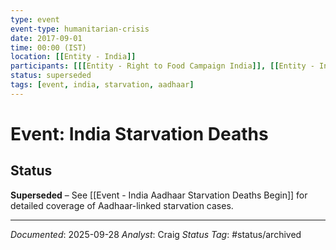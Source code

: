 ```yaml
---
type: event
event-type: humanitarian-crisis
date: 2017-09-01
time: 00:00 (IST)
location: [[Entity - India]]
participants: [[[Entity - Right to Food Campaign India]], [[Entity - Indian Media]], [[Entity - Civil Society Researchers]]]
status: superseded
tags: [event, india, starvation, aadhaar]
---
```


# Event: India Starvation Deaths

## Status
**Superseded** – See [[Event - India Aadhaar Starvation Deaths Begin]] for detailed coverage of Aadhaar-linked starvation cases.

---
*Documented*: 2025-09-28
*Analyst*: Craig
*Status Tag*: #status/archived

